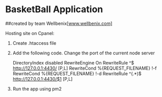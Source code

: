 # BasketBall Application

##created by team Wellbenix[www.wellbenix.com]


Hosting site on Cpanel:

1. Create .htaccess file
2. Add the following code. Change the port of the current node server

    DirectoryIndex disabled
    RewriteEngine On
    RewriteRule ^$ http://127.0.0.1:4430/ [P,L]
    RewriteCond %{REQUEST_FILENAME} !-f
    RewriteCond %{REQUEST_FILENAME} !-d
    RewriteRule ^(.*)$ http://127.0.0.1:4430/$1 [P,L]

3. Run the app using pm2
